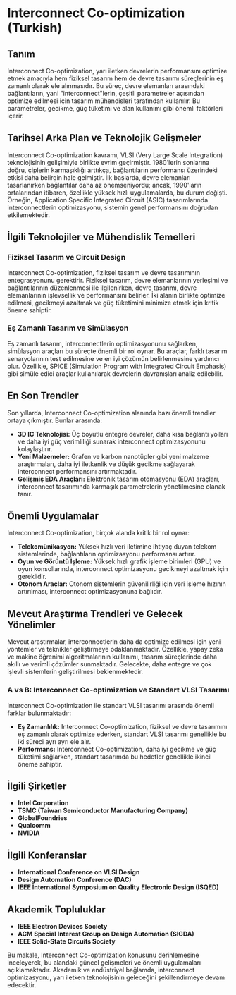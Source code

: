 # Interconnect Co-optimization (Turkish)

## Tanım

Interconnect Co-optimization, yarı iletken devrelerin performansını optimize etmek amacıyla hem fiziksel tasarım hem de devre tasarımı süreçlerinin eş zamanlı olarak ele alınmasıdır. Bu süreç, devre elemanları arasındaki bağlantıların, yani "interconnect"lerin, çeşitli parametreler açısından optimize edilmesi için tasarım mühendisleri tarafından kullanılır. Bu parametreler, gecikme, güç tüketimi ve alan kullanımı gibi önemli faktörleri içerir.

## Tarihsel Arka Plan ve Teknolojik Gelişmeler

Interconnect Co-optimization kavramı, VLSI (Very Large Scale Integration) teknolojisinin gelişimiyle birlikte evrim geçirmiştir. 1980'lerin sonlarına doğru, çiplerin karmaşıklığı arttıkça, bağlantıların performansı üzerindeki etkisi daha belirgin hale gelmiştir. İlk başlarda, devre elemanları tasarlanırken bağlantılar daha az önemseniyordu; ancak, 1990'ların ortalarından itibaren, özellikle yüksek hızlı uygulamalarda, bu durum değişti. Örneğin, Application Specific Integrated Circuit (ASIC) tasarımlarında interconnectlerin optimizasyonu, sistemin genel performansını doğrudan etkilemektedir.

## İlgili Teknolojiler ve Mühendislik Temelleri

### Fiziksel Tasarım ve Circuit Design

Interconnect Co-optimization, fiziksel tasarım ve devre tasarımının entegrasyonunu gerektirir. Fiziksel tasarım, devre elemanlarının yerleşimi ve bağlantılarının düzenlenmesi ile ilgilenirken, devre tasarımı, devre elemanlarının işlevsellik ve performansını belirler. İki alanın birlikte optimize edilmesi, gecikmeyi azaltmak ve güç tüketimini minimize etmek için kritik öneme sahiptir.

### Eş Zamanlı Tasarım ve Simülasyon

Eş zamanlı tasarım, interconnectlerin optimizasyonunu sağlarken, simülasyon araçları bu süreçte önemli bir rol oynar. Bu araçlar, farklı tasarım senaryolarının test edilmesine ve en iyi çözümün belirlenmesine yardımcı olur. Özellikle, SPICE (Simulation Program with Integrated Circuit Emphasis) gibi simüle edici araçlar kullanılarak devrelerin davranışları analiz edilebilir.

## En Son Trendler

Son yıllarda, Interconnect Co-optimization alanında bazı önemli trendler ortaya çıkmıştır. Bunlar arasında:

- **3D IC Teknolojisi:** Üç boyutlu entegre devreler, daha kısa bağlantı yolları ve daha iyi güç verimliliği sunarak interconnect optimizasyonunu kolaylaştırır.
- **Yeni Malzemeler:** Grafen ve karbon nanotüpler gibi yeni malzeme araştırmaları, daha iyi iletkenlik ve düşük gecikme sağlayarak interconnect performansını artırmaktadır.
- **Gelişmiş EDA Araçları:** Elektronik tasarım otomasyonu (EDA) araçları, interconnect tasarımında karmaşık parametrelerin yönetilmesine olanak tanır.

## Önemli Uygulamalar

Interconnect Co-optimization, birçok alanda kritik bir rol oynar:

- **Telekomünikasyon:** Yüksek hızlı veri iletimine ihtiyaç duyan telekom sistemlerinde, bağlantıların optimizasyonu performansı artırır.
- **Oyun ve Görüntü İşleme:** Yüksek hızlı grafik işleme birimleri (GPU) ve oyun konsollarında, interconnect optimizasyonu gecikmeyi azaltmak için gereklidir.
- **Otonom Araçlar:** Otonom sistemlerin güvenilirliği için veri işleme hızının artırılması, interconnect optimizasyonuna bağlıdır.

## Mevcut Araştırma Trendleri ve Gelecek Yönelimler

Mevcut araştırmalar, interconnectlerin daha da optimize edilmesi için yeni yöntemler ve teknikler geliştirmeye odaklanmaktadır. Özellikle, yapay zeka ve makine öğrenimi algoritmalarının kullanımı, tasarım süreçlerinde daha akıllı ve verimli çözümler sunmaktadır. Gelecekte, daha entegre ve çok işlevli sistemlerin geliştirilmesi beklenmektedir.

### A vs B: Interconnect Co-optimization ve Standart VLSI Tasarımı

Interconnect Co-optimization ile standart VLSI tasarımı arasında önemli farklar bulunmaktadır:

- **Eş Zamanlılık:** Interconnect Co-optimization, fiziksel ve devre tasarımını eş zamanlı olarak optimize ederken, standart VLSI tasarımı genellikle bu iki süreci ayrı ayrı ele alır.
- **Performans:** Interconnect Co-optimization, daha iyi gecikme ve güç tüketimi sağlarken, standart tasarımda bu hedefler genellikle ikincil öneme sahiptir.

## İlgili Şirketler

- **Intel Corporation**
- **TSMC (Taiwan Semiconductor Manufacturing Company)**
- **GlobalFoundries**
- **Qualcomm**
- **NVIDIA**

## İlgili Konferanslar

- **International Conference on VLSI Design**
- **Design Automation Conference (DAC)**
- **IEEE International Symposium on Quality Electronic Design (ISQED)**

## Akademik Topluluklar

- **IEEE Electron Devices Society**
- **ACM Special Interest Group on Design Automation (SIGDA)**
- **IEEE Solid-State Circuits Society**

Bu makale, Interconnect Co-optimization konusunu derinlemesine inceleyerek, bu alandaki güncel gelişmeleri ve önemli uygulamaları açıklamaktadır. Akademik ve endüstriyel bağlamda, interconnect optimizasyonu, yarı iletken teknolojisinin geleceğini şekillendirmeye devam edecektir.